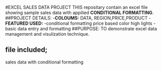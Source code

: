 #EXCEL SALES DATA PROJECT
THIS repositary contain an excel file showing sample sales data with appilied **CONDITIONAL FORMATTING**.
##PROJECT DETAILS:
-**COLOUMS:** DATA, REGION,PRICE,PRODUCT
-**FEATURED USED:**
-conditional formatting price based color high lights
-basic data entry and formatting
##PURPOSE:
TO demonstrate excel data management and visulization technique.
## file included;
sales data with conditional formatting
